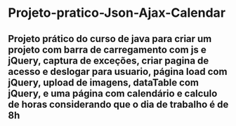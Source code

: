 # Projeto-pratico-Json-Ajax-Calendar
## Projeto prático do curso de java para criar um projeto com barra de carregamento com js e jQuery, captura de exceções, criar pagina de acesso e deslogar para usuario, página load com jQuery, upload de imagens, dataTable com jQuery, e uma página com calendário e calculo de horas considerando que o dia de trabalho é de 8h

